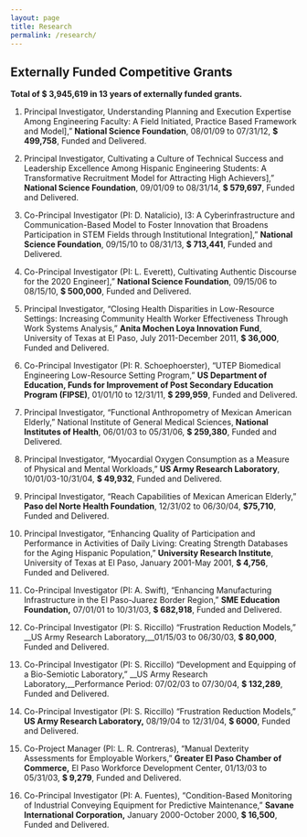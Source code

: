 ```yaml
---
layout: page
title: Research
permalink: /research/
---
```


## Externally Funded Competitive Grants

**Total of $ 3,945,619 in 13 years of externally funded grants.**

1. Principal Investigator, Understanding Planning and Execution Expertise Among Engineering Faculty: A Field Initiated, Practice Based Framework and Model],” __National Science Foundation__, 08/01/09 to 07/31/12, **$ 499,758**, Funded and Delivered.

2. Principal Investigator, Cultivating a Culture of Technical Success and Leadership Excellence Among Hispanic Engineering Students: A Transformative Recruitment Model for Attracting High Achievers],” __National Science Foundation__, 09/01/09 to 08/31/14, **$ 579,697**, Funded and Delivered. 

3. Co-Principal Investigator (PI: D. Natalicio), I3: A Cyberinfrastructure and Communication-Based Model to Foster Innovation that Broadens Participation in STEM Fields through Institutional Integration],” __National Science Foundation__, 09/15/10 to 08/31/13, **$ 713,441**, Funded and Delivered. 

4. Co-Principal Investigator (PI: L. Everett), Cultivating Authentic Discourse for the 2020 Engineer],” __National Science Foundation__, 09/15/06 to 08/15/10, **$ 500,000**, Funded and Delivered.

5. Principal Investigator, “Closing Health Disparities in Low-Resource Settings: Increasing Community Health Worker Effectiveness Through Work Systems Analysis,” __Anita Mochen Loya Innovation Fund__, University of Texas at El Paso, July 2011-December 2011, **$ 36,000**, Funded and Delivered.

6. Co-Principal Investigator (PI: R. Schoephoerster), “UTEP Biomedical Engineering Low-Resource Setting Program,” __US Department of Education, Funds for Improvement of Post Secondary Education Program (FIPSE)__, 01/01/10 to 12/31/11, __$ 299,959__, Funded and Delivered. 

7. Principal Investigator, “Functional Anthropometry of Mexican American Elderly,” National Institute of General Medical Sciences, __National Institutes of Health__, 06/01/03 to 05/31/06, __$ 259,380__, Funded and Delivered.

8. Principal Investigator, “Myocardial Oxygen Consumption as a Measure of Physical and Mental Workloads,” __US Army Research Laboratory__, 10/01/03-10/31/04, __$ 49,932__, Funded and Delivered. 

9. Principal Investigator, “Reach Capabilities of Mexican American Elderly,” __Paso del Norte Health Foundation__, 12/31/02 to 06/30/04, __$75,710__, Funded and Delivered.

10. Principal Investigator, “Enhancing Quality of Participation and Performance in Activities of Daily Living: Creating Strength Databases for the Aging Hispanic Population,” __University Research Institute__, University of Texas at El Paso, January 2001-May 2001, __$ 4,756__, Funded and Delivered.

11. Co-Principal Investigator (PI: A. Swift), “Enhancing Manufacturing Infrastructure in the El Paso-Juarez Border Region,” __SME Education Foundation,__ 07/01/01 to 10/31/03, __$ 682,918__, Funded and Delivered. 

12. Co-Principal Investigator (PI: S. Riccillo) “Frustration Reduction Models,” __US Army Research Laboratory,__01/15/03 to 06/30/03, __$ 80,000__, Funded and Delivered.

13. Co-Principal Investigator (PI: S. Riccillo) “Development and Equipping of a Bio-Semiotic Laboratory,” __US Army Research Laboratory,__Performance Period: 07/02/03 to 07/30/04, __$ 132,289__, Funded and Delivered. 

14. Co-Principal Investigator (PI: S. Riccillo) “Frustration Reduction Models,” **US Army Research Laboratory,** 08/19/04 to 12/31/04, __$ 6000__, Funded and Delivered.

15. Co-Project Manager (PI: L. R. Contreras), “Manual Dexterity Assessments for Employable Workers,” **Greater El Paso Chamber of Commerce,** El Paso Workforce Development Center, 01/13/03 to 05/31/03, __$ 9,279__, Funded and Delivered. 

16. Co-Principal Investigator (PI: A. Fuentes), “Condition-Based Monitoring of Industrial Conveying Equipment for Predictive Maintenance,” **Savane International Corporation,** January 2000-October 2000, __$ 16,500__, Funded and Delivered. 